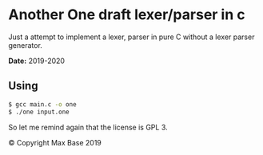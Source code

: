 # Another One draft lexer/parser in c

Just a attempt to implement a lexer, parser in pure C without a lexer parser generator.

**Date:** 2019-2020

## Using

```bash
$ gcc main.c -o one
$ ./one input.one
```

So let me remind again that the license is GPL 3.

© Copyright Max Base 2019
